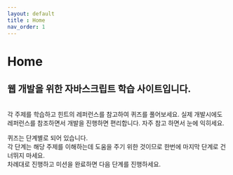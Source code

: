 ```yaml
---
layout: default
title : Home
nav_order: 1
---
```


# Home

## 웹 개발을 위한 자바스크립트 학습 사이트입니다.
<br/>
각 주제를 학습하고 힌트의 레퍼런스를 참고하여 퀴즈를 풀어보세요.  
실제 개발시에도 레퍼런스를 참조하면서 개발을 진행하면 편리합니다. 자주 참고 하면서 눈에 익히세요.  

퀴즈는 단계별로 되어 있습니다.  
각 단계는 해당 주제를 이해하는데 도움을 주기 위한 것이므로 한번에 마지막 단계로 건너뛰지 마세요.  
차례대로 진행하고 미션을 완료하면 다음 단계를 진행하세요.

